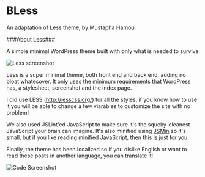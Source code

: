 BLess
====

An adaptation of Less theme, by Mustapha Hamoui


###About Less###


A simple minimal WordPress theme built with only what is needed to survive

![Less screenshot](https://github.com/alliswell/Less/blob/master/dev/less-screenshot.png?raw=true)

Less is a super minimal theme, both front end and back end. adding no bloat whatesover. It only uses the minimum requirements that WordPress has, a stylesheet, screenshot and the index page. 

I did use LESS (http://lesscss.org/) for all the styles, if you know how to use it you will be able to change a few viarables to customize the site with no problem!

We also used JSLint'ed JavaScript to make sure it's the squeky-cleanest JavaScript your brain can imagine. It's also minified using [JSMin](http://www.crockford.com/javascript/jsmin.html) so it's small, but if you like reading minified JavaScript, then this is just for you.

Finally, the theme has been localized so if you dislike English or want to read these posts in another language, you can translate it!

![Code Screenshot](https://github.com/alliswell/Less/blob/master/dev/less-screen-code.png?raw=true)